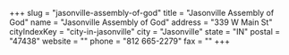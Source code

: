 +++
slug = "jasonville-assembly-of-god"
title = "Jasonville Assembly of God"
name = "Jasonville Assembly of God"
address = "339 W Main St"
cityIndexKey = "city-in-jasonville"
city = "Jasonville"
state = "IN"
postal = "47438"
website = ""
phone = "812 665-2279"
fax = ""
+++

